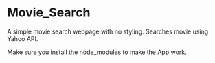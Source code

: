 # Movie_Search
A simple movie search webpage with no styling. Searches movie using Yahoo API.




Make sure you install the node_modules to make the App work.
